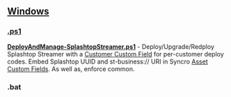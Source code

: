 ## [Windows](https://github.com/SyncroScripting/Artichoke_Consulting/tree/main/Windows) 
### [.ps1](https://github.com/SyncroScripting/Artichoke_Consulting/tree/main/Windows/ps1)
**[DeployAndManage-SplashtopStreamer.ps1](https://github.com/SyncroScripting/Artichoke_Consulting/blob/main/Windows/ps1/DeployAndManage-SplashtopStreamer.ps1 "DeployAndManage-SplashtopStreamer.ps1")** - Deploy/Upgrade/Redploy Splashtop Streamer with a [Customer Custom Field](https://help.syncromsp.com/hc/en-us/articles/115002530153-Customer-Custom-Fields) for per-customer deploy codes. Embed Splashtop UUID and st-business:// URI in Syncro [Asset Custom Fields](https://help.syncromsp.com/hc/en-us/articles/115002529873-Asset-Custom-Fields). As well as, enforce common.
### .bat
